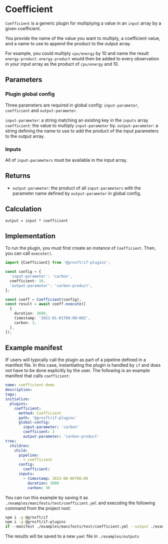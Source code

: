# Coefficient

`Coefficient` is a generic plugin for multiplying a value in an `input` array by a given coefficient.

You provide the name of the value you want to multiply, a coefficient value, and a name to use to append the product to the output array.

For example, you could multiply `cpu/energy` by 10 and name the result `energy-product`. `energy-product` would then be added to every observation in your input array as the product of `cpu/energy` and 10.

## Parameters

### Plugin global config

Three parameters are required in global config: `input-parameter`, `coefficient` and `output-parameter`.

`input-parameter`: a string matching an existing key in the `inputs` array
`coefficient`: the value to multiply `input-parameter` by.
`output-parameter`: a string defining the name to use to add the product of the input parameters to the output array.

### Inputs

All of `input-parameters` must be available in the input array.

## Returns

- `output-parameter`: the product of all `input-parameters` with the parameter name defined by `output-parameter` in global config.

## Calculation

```pseudocode
output = input * coefficient
```

## Implementation

To run the plugin, you must first create an instance of `Coefficient`. Then, you can call `execute()`.

```typescript
import {Coefficient} from '@grnsft/if-plugins';

const config = {
  'input-parameter': 'carbon',
  coefficient: 10,
  'output-parameter': 'carbon-product',
};

const coeff = Coefficient(config);
const result = await coeff.execute([
  {
    duration: 3600,
    timestamp: '2021-01-01T00:00:00Z',
    carbon: 3,
  },
]);
```

## Example manifest

IF users will typically call the plugin as part of a pipeline defined in a manifest file. In this case, instantiating the plugin is handled by `if` and does not have to be done explicitly by the user. The following is an example manifest that calls `coefficient`:

```yaml
name: coefficient-demo
description:
tags:
initialize:
  plugins:
    coefficient:
      method: Coefficient
      path: '@grnsft/if-plugins'
      global-config:
        input-parameter: 'carbon'
        coefficient: 3
        output-parameter: 'carbon-product'
tree:
  children:
    child:
      pipeline:
        - coefficient
      config:
        coefficient:
      inputs:
        - timestamp: 2023-08-06T00:00
          duration: 3600
          carbon: 30
```

You can run this example by saving it as `./examples/manifests/test/coefficient.yml` and executing the following command from the project root:

```sh
npm i -g @grnsft/if
npm i -g @grnsft/if-plugins
if --manifest ./examples/manifests/test/coefficient.yml --output ./examples/outputs/coefficient.yml
```

The results will be saved to a new `yaml` file in `./examples/outputs`

